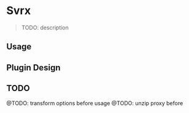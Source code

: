 # Svrx

> TODO: description

## Usage

## Plugin Design


## TODO

@TODO: transform options before usage
@TODO: unzip proxy before
